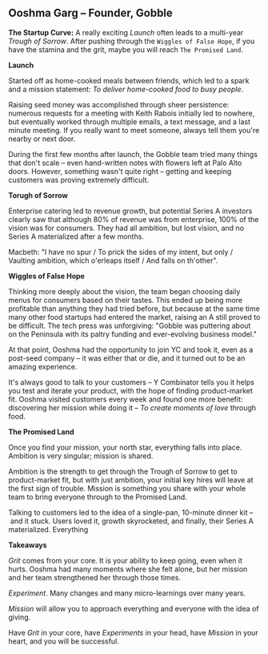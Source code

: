 ## Ooshma Garg – Founder, Gobble

**The Startup Curve:** A really exciting *Launch* often leads to a multi-year *Trough of Sorrow*. After pushing through the `Wiggles of False Hope`, if you have the stamina and the grit, maybe you will reach `The Promised Land`.

**Launch**

Started off as home-cooked meals between friends, which led to a spark and a mission statement: *To deliver home-cooked food to busy people*.

Raising seed money was accomplished through sheer persistence: numerous requests for a meeting with Keith Rabois initially led to nowhere, but eventually worked through multiple emails, a text message, and a last minute meeting. If you really want to meet someone, always tell them you're nearby or next door.

During the first few months after launch, the Gobble team tried many things that don't scale – even hand-written notes with flowers left at Palo Alto doors. However, something wasn't quite right – getting and keeping customers was proving extremely difficult.

**Torugh of Sorrow**

Enterprise catering led to revenue growth, but potential Series A investors clearly saw that although 80% of revenue was from enterprise, 100% of the vision was for consumers. They had all ambition, but lost vision, and no Series A materialized after a few months.

Macbeth: "I have no spur / To prick the sides of my intent, but only / Vaulting ambition, which o'erleaps itself / And falls on th'other".

**Wiggles of False Hope**

Thinking more deeply about the vision, the team began choosing daily menus for consumers based on their tastes. This ended up being more profitable than anything they had tried before, but because at the same time many other food startups had entered the market, raising an A still proved to be difficult. The tech press was unforgiving: "Gobble was puttering about on the Peninsula with its paltry funding and ever-evolving business model."

At that point, Ooshma had the opportunity to join YC and took it, even as a post-seed company – it was either that or die, and it turned out to be an amazing experience.

It's always good to talk to your customers – Y Combinator tells you it helps you test and iterate your product, with the hope of finding product-market fit. Ooshma visited customers every week and found one more benefit: discovering her mission while doing it – *To create moments of love* through food.

**The Promised Land**

Once you find your mission, your north star, everything falls into place. Ambition is very singular; mission is shared.

Ambition is the strength to get through the Trough of Sorrow to get to product-market fit, but with just ambition, your initial key hires will leave at the first sign of trouble. Mission is something you share with your whole team to bring everyone through to the Promised Land.

Talking to customers led to the idea of a single-pan, 10-minute dinner kit – and it stuck. Users loved it, growth skyrocketed, and finally, their Series A materialized. Everything

**Takeaways**

*Grit* comes from your core. It is your ability to keep going, even when it hurts. Ooshma had many moments where she felt alone, but her mission and her team strengthened her through those times.

*Experiment*. Many changes and many micro-learnings over many years.

*Mission* will allow you to approach everything and everyone with the idea of giving.

Have *Grit* in your core, have *Experiments* in your head, have *Mission* in your heart, and you will be successful.
